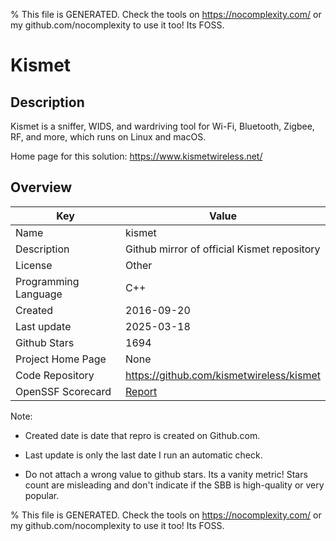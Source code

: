 
% This file is GENERATED. Check the tools on https://nocomplexity.com/ or my github.com/nocomplexity to use it too! Its FOSS. 

# Kismet

## Description 

Kismet is a sniffer, WIDS, and wardriving tool for Wi-Fi, Bluetooth, Zigbee, RF, and more, which runs on Linux and macOS.

Home page for this solution: https://www.kismetwireless.net/ 

## Overview 

| Key | Value |
| --- | --- |
| Name | kismet |
| Description | Github mirror of official Kismet repository |
| License | Other |
| Programming Language | C++ |
| Created | 2016-09-20 |
| Last update | 2025-03-18 |
| Github Stars | 1694 |
| Project Home Page | None |
| Code Repository | https://github.com/kismetwireless/kismet |
| OpenSSF Scorecard | [Report](https://securityscorecards.dev/viewer/?uri=github.com/kismetwireless/kismet) |

Note:
 - Created date is date that repro is created on Github.com. 

- Last update is only the last date I run an automatic check. 

- Do not attach a wrong value to github stars. Its a vanity metric! Stars count are misleading and 
don't indicate if the SBB is high-quality or very popular.

% This file is GENERATED. Check the tools on https://nocomplexity.com/ or my github.com/nocomplexity to use it too! Its FOSS. 


